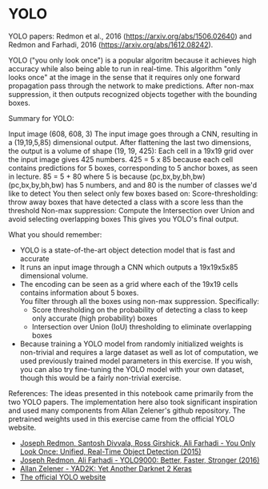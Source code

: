 # YOLO
YOLO papers: Redmon et al., 2016 (https://arxiv.org/abs/1506.02640) and Redmon and Farhadi, 2016 (https://arxiv.org/abs/1612.08242).

YOLO ("you only look once") is a popular algoritm because it achieves high accuracy while also being able to run in real-time. This algorithm "only looks once" at the image in the sense that it requires only one forward propagation pass through the network to make predictions. After non-max suppression, it then outputs recognized objects together with the bounding boxes.

Summary for YOLO:

Input image (608, 608, 3)
The input image goes through a CNN, resulting in a (19,19,5,85) dimensional output.
After flattening the last two dimensions, the output is a volume of shape (19, 19, 425):
Each cell in a 19x19 grid over the input image gives 425 numbers.
425 = 5 x 85 because each cell contains predictions for 5 boxes, corresponding to 5 anchor boxes, as seen in lecture.
85 = 5 + 80 where 5 is because  (pc,bx,by,bh,bw)(pc,bx,by,bh,bw)  has 5 numbers, and and 80 is the number of classes we'd like to detect
You then select only few boxes based on:
Score-thresholding: throw away boxes that have detected a class with a score less than the threshold
Non-max suppression: Compute the Intersection over Union and avoid selecting overlapping boxes
This gives you YOLO's final output.


What you should remember:

* YOLO is a state-of-the-art object detection model that is fast and accurate
* It runs an input image through a CNN which outputs a 19x19x5x85 dimensional volume.
* The encoding can be seen as a grid where each of the 19x19 cells contains information about 5 boxes.  
  You filter through all the boxes using non-max suppression. Specifically:  
  * Score thresholding on the probability of detecting a class to keep only accurate (high probability) boxes  
  * Intersection over Union (IoU) thresholding to eliminate overlapping boxes
* Because training a YOLO model from randomly initialized weights is non-trivial and requires a large dataset as well as lot of computation, we used previously trained model parameters in this exercise. If you wish, you can also try fine-tuning the YOLO model with your own dataset, though this would be a fairly non-trivial exercise.

References: The ideas presented in this notebook came primarily from the two YOLO papers. The implementation here also took significant inspiration and used many components from Allan Zelener's github repository. The pretrained weights used in this exercise came from the official YOLO website.

* [Joseph Redmon, Santosh Divvala, Ross Girshick, Ali Farhadi - You Only Look Once: Unified, Real-Time Object Detection (2015)](https://arxiv.org/abs/1506.02640)
* [Joseph Redmon, Ali Farhadi - YOLO9000: Better, Faster, Stronger (2016)](https://arxiv.org/abs/1612.08242)
* [Allan Zelener - YAD2K: Yet Another Darknet 2 Keras](https://github.com/allanzelener/YAD2K)
* [The official YOLO website](https://pjreddie.com/darknet/yolo/)
